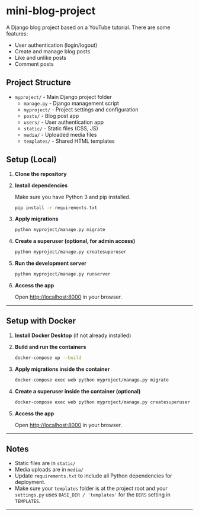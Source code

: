 # mini-blog-project

A Django blog project based on a YouTube tutorial. There are some features:
- User authentication (login/logout)
- Create and manage blog posts
- Like and unlike posts
- Comment posts
## Project Structure

- `myproject/` - Main Django project folder
  - `manage.py` - Django management script
  - `myproject/` - Project settings and configuration
  - `posts/` - Blog post app
  - `users/` - User authentication app
  - `static/` - Static files (CSS, JS)
  - `media/` - Uploaded media files
  - `templates/` - Shared HTML templates

## Setup (Local)

1. **Clone the repository**

2. **Install dependencies**

   Make sure you have Python 3 and pip installed.

   ```sh
   pip install -r requirements.txt
   ```

3. **Apply migrations**

   ```sh
   python myproject/manage.py migrate
   ```

4. **Create a superuser (optional, for admin access)**

   ```sh
   python myproject/manage.py createsuperuser
   ```

5. **Run the development server**

   ```sh
   python myproject/manage.py runserver
   ```

6. **Access the app**

   Open [http://localhost:8000](http://localhost:8000) in your browser.

---

## Setup with Docker

1. **Install Docker Desktop** (if not already installed)

2. **Build and run the containers**

   ```sh
   docker-compose up --build
   ```

3. **Apply migrations inside the container**

   ```sh
   docker-compose exec web python myproject/manage.py migrate
   ```

4. **Create a superuser inside the container (optional)**

   ```sh
   docker-compose exec web python myproject/manage.py createsuperuser
   ```

5. **Access the app**

   Open [http://localhost:8000](http://localhost:8000) in your browser.

---

## Notes

- Static files are in `static/`
- Media uploads are in `media/`
- Update `requirements.txt` to include all Python dependencies for deployment.
- Make sure your `templates` folder is at the project root and your `settings.py` uses `BASE_DIR / 'templates'` for the `DIRS` setting in `TEMPLATES`.

---
